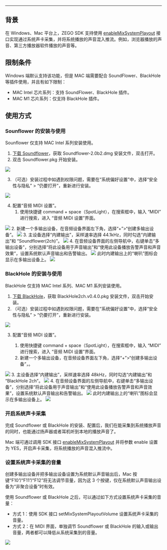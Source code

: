 <Title>Mac 端如何实现系统声卡采集？</Title>


---
## 背景
在 Windows、Mac 平台上，ZEGO SDK 支持使用 [enableMixSystemPlayout](https://doc-zh.zego.im/article/api?doc=Express_Video_SDK_API~objective-c_macos~class~ZegoExpressEngine#enable-mix-system-playout) 接口实现通过系统声卡采集，并将系统播放的声音混入推流。例如，浏览器播放的声音、第三方播放器软件播放的声音等。

## 限制条件
Windows 端默认支持该功能，但是 MAC 端需要配合 SoundFlower、BlackHole 等插件使用，并且有如下限制：
- MAC Intel 芯片系列：支持 SoundFlower、BlackHole 插件。
- MAC M1 芯片系列：仅支持 BlackHole 插件。

## 使用方式
### Sounflower 的安装与使用

<Note title="说明">



Sounflower 仅支持 MAC Intel 系列安装使用。

</Note>





1. [下载 Soundflower](https://soundflower.en.softonic.com/mac?ex=CORE-1224.1)，获取 Soundflower-2.0b2.dmg 安装文件，双击打开。
2. 双击 Soundflower.pkg 开始安装。
<Frame width="512" height="auto" caption=""><Frame width="512" height="auto" caption=""><img src="https://doc-media.zego.im/sdk-doc/Pics/FAQ/mac_mixsystemOut/1.png" /></Frame></Frame>

3. （可选）安装过程中如遇到权限问题，需要在“系统偏好设置”中，选择“安全性与隐私” > “仍要打开”，重新进行安装。
<Frame width="512" height="auto" caption=""><Frame width="512" height="auto" caption=""><img src="https://doc-media.zego.im/sdk-doc/Pics/FAQ/mac_mixsystemOut/2.png" /></Frame></Frame>

4. 配置“音频 MIDI 设置”。
    1. 使用快捷键 command + space（SpotLight），在搜索框中，输入 “MIDI” 进行搜索，进入 “音频 MIDI 设置”界面。
<Frame width="512" height="auto" caption=""><Frame width="512" height="auto" caption=""><img src="https://doc-media.zego.im/sdk-doc/Pics/FAQ/mac_mixsystemOut/3.png" /></Frame></Frame>
    2. 新建一个多输出设备，在音频设备界面左下角，选择“+”>“创建多输出设备”。
<Frame width="512" height="auto" caption=""><Frame width="512" height="auto" caption=""><img src="https://doc-media.zego.im/sdk-doc/Pics/FAQ/mac_mixsystemOut/4.png" /></Frame></Frame>
    3. 主设备选择“内建输出”，采样速率选择 44.1kHz，同时勾选“内建输出”和 “Soundflower(2ch)”。
<Frame width="512" height="auto" caption=""><Frame width="512" height="auto" caption=""><img src="https://doc-media.zego.im/sdk-doc/Pics/FAQ/mac_mixsystemOut/5.png" /></Frame></Frame>
    4. 在音频设备界面的左侧导航中，右键单击“多输出设备”，分别选择“将此设备用于声音输出”和“使用此设备播放告警声音和声音效果”，设置系统默认声音输出和告警输出。
<Frame width="512" height="auto" caption=""><Frame width="512" height="auto" caption=""><img src="https://doc-media.zego.im/sdk-doc/Pics/FAQ/mac_mixsystemOut/6.png" /></Frame></Frame>
    此时内建输出上的“喇叭”图标会显示在多输出设备上。
<Frame width="512" height="auto" caption=""><Frame width="512" height="auto" caption=""><img src="https://doc-media.zego.im/sdk-doc/Pics/FAQ/mac_mixsystemOut/7.png" /></Frame></Frame>

### BlackHole 的安装与使用

<Note title="说明">



BlackHole 仅支持 MAC Intel 系列、MAC M1 系列安装使用。

</Note>





1. [下载 BlackHole](https://existential.audio/blackhole/)，获取 BlackHole2ch.v0.4.0.pkg 安装文件，双击开始安装。
2. （可选）安装过程中如遇到权限问题，需要在“系统偏好设置”中，选择“安全性与隐私” > “仍要打开”，重新进行安装。
<Frame width="512" height="auto" caption=""><Frame width="512" height="auto" caption=""><img src="https://doc-media.zego.im/sdk-doc/Pics/FAQ/mac_mixsystemOut/8.png" /></Frame></Frame>

3. 配置“音频 MIDI 设置”。

    1. 使用快捷键 command + space（SpotLight），在搜索框中，输入 “MIDI” 进行搜索，进入 “音频 MIDI 设置”界面。
    2. 新建一个多输出设备，在音频设备界面左下角，选择“+”>“创建多输出设备”，。
<Frame width="512" height="auto" caption=""><Frame width="512" height="auto" caption=""><img src="https://doc-media.zego.im/sdk-doc/Pics/FAQ/mac_mixsystemOut/9.png" /></Frame></Frame>
    3. 主设备选择“内建输出”，采样速率选择 48kHz，同时勾选“内建输出”和 “BlackHole 2ch”。
<Frame width="512" height="auto" caption=""><Frame width="512" height="auto" caption=""><img src="https://doc-media.zego.im/sdk-doc/Pics/FAQ/mac_mixsystemOut/10_2.png" /></Frame></Frame>
    4. 在音频设备界面的左侧导航中，右键单击“多输出设备”，分别选择“将此设备用于声音输出”和“使用此设备播放告警声音和声音效果”，设置系统默认声音输出和告警输出。
<Frame width="512" height="auto" caption=""><Frame width="512" height="auto" caption=""><img src="https://doc-media.zego.im/sdk-doc/Pics/FAQ/mac_mixsystemOut/10.png" /></Frame></Frame>
    此时内建输出上的“喇叭”图标会显示在多输出设备上。
<Frame width="512" height="auto" caption=""><Frame width="512" height="auto" caption=""><img src="https://doc-media.zego.im/sdk-doc/Pics/FAQ/mac_mixsystemOut/11.png" /></Frame></Frame>

### 开启系统声卡采集

完成 Soundflower 或 BlackHole 的安装、配置后，我们在能采集到系统播放声音的同时，也能通过扬声器或者耳机听到本地的播放声音了。

Mac 端可通过调用 SDK 接口 [enableMixSystemPlayout](https://doc-zh.zego.im/article/api?doc=Express_Video_SDK_API~objective-c_macos~class~ZegoExpressEngine#enable-mix-system-playout) 并将参数 enable 设置为 YES，开启声卡采集，将系统播放的声音混入推流中。

### 设置系统声卡采集的音量

<Warning title="注意">



创建多输出设备并把多输出设备设置为系统默认声音输出后，Mac 按键“F10”/“F11”/“F12”将无法调节音量，因为这 3 个按键，仅在系统默认声音输出设备为“非聚合设备”时有效。  

</Warning>



使用 Soundflower 或 BlackHole 之后，可以通过如下方式设置系统声卡采集的音量：

- 方式 1：使用 SDK 接口 setMixSystemPlayoutVolume 设置系统声卡采集的音量。
- 方式 2：在 MIDI 界面，单独调节 Soundflower 或 BlackHole 的输入或输出音量，两者都可以降低从系统采集到的音量。
<Frame width="512" height="auto" caption=""><Frame width="512" height="auto" caption=""><img src="https://doc-media.zego.im/sdk-doc/Pics/FAQ/mac_mixsystemOut/12.png" /></Frame></Frame>